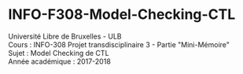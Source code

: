 # INFO-F308-Model-Checking-CTL

Université Libre de Bruxelles - ULB <br />
Cours : INFO-308 Projet transdisciplinaire 3 - Partie "Mini-Mémoire" <br />
Sujet : Model Checking de CTL <br />
Année académique : 2017-2018 <br />
